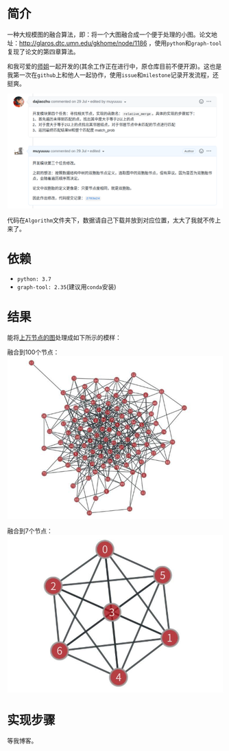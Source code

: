 # 简介

一种大规模图的融合算法，即：将一个大图融合成一个便于处理的小图。论文地址：http://glaros.dtc.umn.edu/gkhome/node/1186 ，使用`python`和`graph-tool`复现了论文的第四章算法。

和我可爱的[师姐](https://github.com/dajiaozhu)一起开发的(其余工作正在进行中，原仓库目前不便开源)。这也是我第一次在`github`上和他人一起协作，使用`issue`和`milestone`记录开发流程，还挺爽。

![](figure/3.png)

代码在`Algorithm`文件夹下，数据请自己下载并放到对应位置，太大了我就不传上来了。

# 依赖

- `python: 3.7`
- `graph-tool: 2.35`(建议用`conda`安装)

# 结果

能将[上万节点的图](http://networkrepository.com/email-EU.php)处理成如下所示的模样：

融合到100个节点：
![](figure/2.jpg)

融合到7个节点：
![](figure/1.jpg)

# 实现步骤

等我博客。